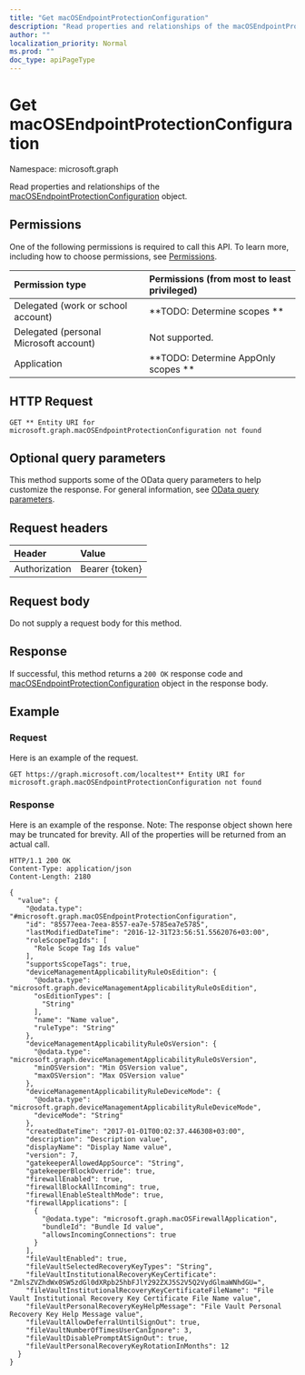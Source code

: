 ```yaml
---
title: "Get macOSEndpointProtectionConfiguration"
description: "Read properties and relationships of the macOSEndpointProtectionConfiguration object."
author: ""
localization_priority: Normal
ms.prod: ""
doc_type: apiPageType
---
```


# Get macOSEndpointProtectionConfiguration

Namespace: microsoft.graph

Read properties and relationships of the [macOSEndpointProtectionConfiguration](../resources/macosendpointprotectionconfiguration.md) object.

## Permissions
One of the following permissions is required to call this API. To learn more, including how to choose permissions, see [Permissions](/concepts/permissions-reference.md).

|Permission type|Permissions (from most to least privileged)|
|:---|:---|
|Delegated (work or school account)|**TODO: Determine scopes **|
|Delegated (personal Microsoft account)|Not supported.|
|Application|**TODO: Determine AppOnly scopes **|

## HTTP Request
<!-- {
  "blockType": "ignored"
}
-->
``` http
GET ** Entity URI for microsoft.graph.macOSEndpointProtectionConfiguration not found
```

## Optional query parameters
This method supports some of the OData query parameters to help customize the response. For general information, see [OData query parameters](/graph/query-parameters).

## Request headers
|Header|Value|
|:---|:---|
|Authorization|Bearer {token}|

## Request body
Do not supply a request body for this method.

## Response
If successful, this method returns a `200 OK` response code and [macOSEndpointProtectionConfiguration](../resources/macosendpointprotectionconfiguration.md) object in the response body.

## Example

### Request
Here is an example of the request.
<!-- {
  "blockType": "request",
  "name": "get_macosendpointprotectionconfiguration"
}
-->
``` http
GET https://graph.microsoft.com/localtest** Entity URI for microsoft.graph.macOSEndpointProtectionConfiguration not found
```

### Response
Here is an example of the response. Note: The response object shown here may be truncated for brevity. All of the properties will be returned from an actual call.
<!-- {
  "blockType": "response",
  "truncated": true,
  "@odata.type": "microsoft.graph.macOSEndpointProtectionConfiguration"
}
-->
``` http
HTTP/1.1 200 OK
Content-Type: application/json
Content-Length: 2180

{
  "value": {
    "@odata.type": "#microsoft.graph.macOSEndpointProtectionConfiguration",
    "id": "85577eea-7eea-8557-ea7e-5785ea7e5785",
    "lastModifiedDateTime": "2016-12-31T23:56:51.5562076+03:00",
    "roleScopeTagIds": [
      "Role Scope Tag Ids value"
    ],
    "supportsScopeTags": true,
    "deviceManagementApplicabilityRuleOsEdition": {
      "@odata.type": "microsoft.graph.deviceManagementApplicabilityRuleOsEdition",
      "osEditionTypes": [
        "String"
      ],
      "name": "Name value",
      "ruleType": "String"
    },
    "deviceManagementApplicabilityRuleOsVersion": {
      "@odata.type": "microsoft.graph.deviceManagementApplicabilityRuleOsVersion",
      "minOSVersion": "Min OSVersion value",
      "maxOSVersion": "Max OSVersion value"
    },
    "deviceManagementApplicabilityRuleDeviceMode": {
      "@odata.type": "microsoft.graph.deviceManagementApplicabilityRuleDeviceMode",
      "deviceMode": "String"
    },
    "createdDateTime": "2017-01-01T00:02:37.446308+03:00",
    "description": "Description value",
    "displayName": "Display Name value",
    "version": 7,
    "gatekeeperAllowedAppSource": "String",
    "gatekeeperBlockOverride": true,
    "firewallEnabled": true,
    "firewallBlockAllIncoming": true,
    "firewallEnableStealthMode": true,
    "firewallApplications": [
      {
        "@odata.type": "microsoft.graph.macOSFirewallApplication",
        "bundleId": "Bundle Id value",
        "allowsIncomingConnections": true
      }
    ],
    "fileVaultEnabled": true,
    "fileVaultSelectedRecoveryKeyTypes": "String",
    "fileVaultInstitutionalRecoveryKeyCertificate": "ZmlsZVZhdWx0SW5zdGl0dXRpb25hbFJlY292ZXJ5S2V5Q2VydGlmaWNhdGU=",
    "fileVaultInstitutionalRecoveryKeyCertificateFileName": "File Vault Institutional Recovery Key Certificate File Name value",
    "fileVaultPersonalRecoveryKeyHelpMessage": "File Vault Personal Recovery Key Help Message value",
    "fileVaultAllowDeferralUntilSignOut": true,
    "fileVaultNumberOfTimesUserCanIgnore": 3,
    "fileVaultDisablePromptAtSignOut": true,
    "fileVaultPersonalRecoveryKeyRotationInMonths": 12
  }
}
```


